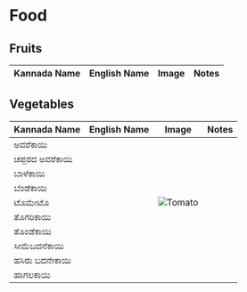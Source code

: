 # Food

## Fruits

Kannada Name | English Name | Image | Notes
--- | --- | --- | ---

## Vegetables

Kannada Name | English Name | Image | Notes
--- | --- | --- | ---
ಅವರೆಕಾಯಿ | |
ಚಪ್ಪರದ ಅವರೆಕಾಯಿ | | |
ಬಾಳೆಕಾಯಿ | | |
ಬೆಂಡೆಕಾಯಿ | | |
ಟೊಮೇಟೊ | | ![Tomato](https://en.wikipedia.org/wiki/Tomato#/media/File:Tomatoes_plain_and_sliced.jpg)|
ತೊಗರಿಕಾಯಿ | | |
ತೊಂಡೆಕಾಯಿ | | |
ಸೀಮೆಬದನೆಕಾಯಿ | | |
ಹಸಿರು ಬದನೇಕಾಯಿ | | |
ಹಾಗಲಕಾಯಿ | | |
